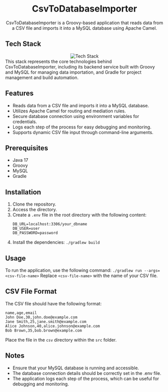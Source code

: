 <h1 align="center">
    CsvToDatabaseImporter
</h1>
<div align="center">
CsvToDatabaseImporter is a Groovy-based application that reads data from a CSV file and imports it into a MySQL database using Apache Camel.
</div>

## Tech Stack
<div align="center">
    <img src="https://skillicons.dev/icons?i=java,mysql,gradle" alt="Tech Stack">
</div>
This stack represents the core technologies behind CsvToDatabaseImporter, including its backend service built with Groovy and MySQL for managing data importation, and Gradle for project management and build automation.

## Features

- Reads data from a CSV file and imports it into a MySQL database.
- Utilizes Apache Camel for routing and mediation rules.
- Secure database connection using environment variables for credentials.
- Logs each step of the process for easy debugging and monitoring.
- Supports dynamic CSV file input through command-line arguments.

## Prerequisites

- Java 17
- Groovy
- MySQL
- Gradle

## Installation

1. Clone the repository.
2. Access the directory.
3. Create a `.env` file in the root directory with the following content:
    ```properties
    DB_URL=localhost:3306/your_dbname
    DB_USER=user
    DB_PASSWORD=password
    ```
4. Install the dependencies: `./gradlew build`

## Usage

To run the application, use the following command:
`./gradlew run --args=<csv-file-name>`
Replace `<csv-file-name>` with the name of your CSV file.

## CSV File Format

The CSV file should have the following format:
```plaintext
name,age,email
John Doe,30,john.doe@example.com
Jane Smith,25,jane.smith@example.com
Alice Johnson,40,alice.johnson@example.com
Bob Brown,35,bob.brown@example.com
```

Place the file in the `csv` directory within the `src` folder.

## Notes
- Ensure that your MySQL database is running and accessible.
- The database connection details should be correctly set in the .env file.
- The application logs each step of the process, which can be useful for debugging and monitoring.